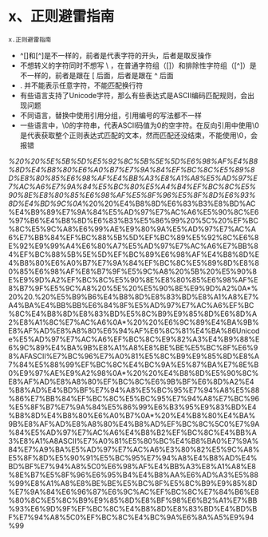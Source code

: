 # x、正则避雷指南

`x.正则避雷指南`

* ^[]和[^]是不一样的，前者是代表字符的开头，后者是取反操作
* 不想转义的字符同时不想写 \ ，在普通字符组（[]）和排除性字符组（[^]）是不一样的，前者是跟在 [ 后面，后者是跟在 ^ 后面
* . 并不能表示任意字符，不能匹配换行符
* 有些语言支持了Unicode字符，那么有些表达式是ASCII编码匹配规则，会出现问题
* 不同语言，替换中使用引用分组，引用编号的写法都不一样
* 一些语言中，\0的字符串，代表ASCII码值为0的空字符。在反向引用中使用\0是代表获取整个正则表达式匹配的文本，然而匹配还没结束，不能使用\0，会报错

*%20%20%5E%5B%5D%E5%92%8C%5B%5E%5D%E6%98%AF%E4%B8%8D%E4%B8%80%E6%A0%B7%E7%9A%84%EF%BC%8C%E5%89%8D%E8%80%85%E6%98%AF%E4%BB%A3%E8%A1%A8%E5%AD%97%E7%AC%A6%E7%9A%84%E5%BC%80%E5%A4%B4%EF%BC%8C%E5%90%8E%E8%80%85%E6%98%AF%E5%8F%96%E5%8F%8D%E6%93%8D%E4%BD%9C%0A*%20%20%E4%B8%8D%E6%83%B3%E8%BD%AC%E4%B9%89%E7%9A%84%E5%AD%97%E7%AC%A6%E5%90%8C%E6%97%B6%E4%B8%8D%E6%83%B3%E5%86%99%20%5C%20%EF%BC%8C%E5%9C%A8%E6%99%AE%E9%80%9A%E5%AD%97%E7%AC%A6%E7%BB%84%EF%BC%88%5B%5D%EF%BC%89%E5%92%8C%E6%8E%92%E9%99%A4%E6%80%A7%E5%AD%97%E7%AC%A6%E7%BB%84%EF%BC%88%5B%5E%5D%EF%BC%89%E6%98%AF%E4%B8%8D%E4%B8%80%E6%A0%B7%E7%9A%84%EF%BC%8C%E5%89%8D%E8%80%85%E6%98%AF%E8%B7%9F%E5%9C%A8%20%5B%20%E5%90%8E%E9%9D%A2%EF%BC%8C%E5%90%8E%E8%80%85%E6%98%AF%E8%B7%9F%E5%9C%A8%20%5E%20%E5%90%8E%E9%9D%A2%0A*%20%20.%20%E5%B9%B6%E4%B8%8D%E8%83%BD%E8%A1%A8%E7%A4%BA%E4%BB%BB%E6%84%8F%E5%AD%97%E7%AC%A6%EF%BC%8C%E4%B8%8D%E8%83%BD%E5%8C%B9%E9%85%8D%E6%8D%A2%E8%A1%8C%E7%AC%A6%0A*%20%20%E6%9C%89%E4%BA%9B%E8%AF%AD%E8%A8%80%E6%94%AF%E6%8C%81%E4%BA%86Unicode%E5%AD%97%E7%AC%A6%EF%BC%8C%E9%82%A3%E4%B9%88%E6%9C%89%E4%BA%9B%E8%A1%A8%E8%BE%BE%E5%BC%8F%E6%98%AFASCII%E7%BC%96%E7%A0%81%E5%8C%B9%E9%85%8D%E8%A7%84%E5%88%99%EF%BC%8C%E4%BC%9A%E5%87%BA%E7%8E%B0%E9%97%AE%E9%A2%98%0A*%20%20%E4%B8%8D%E5%90%8C%E8%AF%AD%E8%A8%80%EF%BC%8C%E6%9B%BF%E6%8D%A2%E4%B8%AD%E4%BD%BF%E7%94%A8%E5%BC%95%E7%94%A8%E5%88%86%E7%BB%84%EF%BC%8C%E5%BC%95%E7%94%A8%E7%BC%96%E5%8F%B7%E7%9A%84%E5%86%99%E6%B3%95%E9%83%BD%E4%B8%8D%E4%B8%80%E6%A0%B7%0A*%20%E4%B8%80%E4%BA%9B%E8%AF%AD%E8%A8%80%E4%B8%AD%EF%BC%8C%5C0%E7%9A%84%E5%AD%97%E7%AC%A6%E4%B8%B2%EF%BC%8C%E4%BB%A3%E8%A1%A8ASCII%E7%A0%81%E5%80%BC%E4%B8%BA0%E7%9A%84%E7%A9%BA%E5%AD%97%E7%AC%A6%E3%80%82%E5%9C%A8%E5%8F%8D%E5%90%91%E5%BC%95%E7%94%A8%E4%B8%AD%E4%BD%BF%E7%94%A8%5C0%E6%98%AF%E4%BB%A3%E8%A1%A8%E8%8E%B7%E5%8F%96%E6%95%B4%E4%B8%AA%E6%AD%A3%E5%88%99%E8%A1%A8%E8%BE%BE%E5%BC%8F%E5%8C%B9%E9%85%8D%E7%9A%84%E6%96%87%E6%9C%AC%EF%BC%8C%E7%84%B6%E8%80%8C%E5%8C%B9%E9%85%8D%E8%BF%98%E6%B2%A1%E7%BB%93%E6%9D%9F%EF%BC%8C%E4%B8%8D%E8%83%BD%E4%BD%BF%E7%94%A8%5C0%EF%BC%8C%E4%BC%9A%E6%8A%A5%E9%94%99
